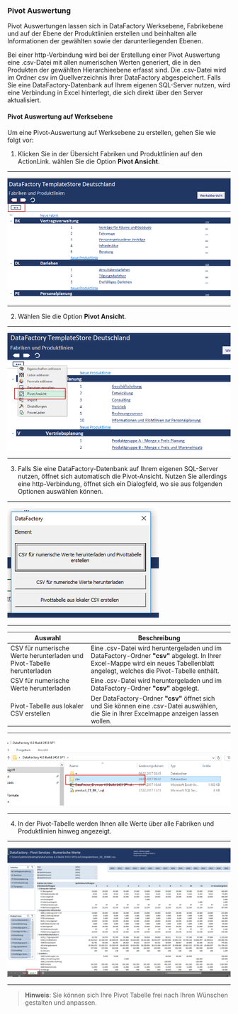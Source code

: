 ### Pivot Auswertung  

Pivot Auswertungen lassen sich in DataFactory Werksebene, Fabrikebene und auf der Ebene der Produktlinien erstellen und beinhalten alle Informationen der gewählten sowie der darunterliegenden Ebenen.  

Bei einer http-Verbindung wird bei der Erstellung einer Pivot Auswertung eine .csv-Datei mit allen numerischen Werten generiert, die in den Produkten der gewählten Hierarchieebene erfasst sind. Die .csv-Datei wird im Ordner csv im Quellverzeichnis Ihrer DataFactory abgespeichert. Falls Sie eine DataFactory-Datenbank auf Ihrem eigenen SQL-Server nutzen, wird eine Verbindung in Excel hinterlegt, die sich direkt über den Server aktualisiert.

#### Pivot Auswertung auf Werksebene  

Um eine Pivot-Auswertung auf Werksebene zu erstellen, gehen Sie wie folgt vor:  

1) Klicken Sie in der Übersicht Fabriken und Produktlinien auf den ActionLink. wählen Sie die Option **Pivot Ansicht**.  

---
![](/assets/lf1.png) 

---

2) Wählen Sie die Option **Pivot Ansicht**.  

---
![](/assets/piv1.png)

---

3) Falls Sie eine DataFactory-Datenbank auf Ihrem eigenen SQL-Server nutzen, öffnet sich automatisch die Pivot-Ansicht. Nutzen Sie allerdings eine http-Verbindung, öffnet sich ein Dialogfeld, wo sie aus folgenden Optionen auswählen können.

---
![](/assets/piv2.png)

---

|Auswahl|Beschreibung|
|-|-|
|CSV für numerische Werte herunterladen und Pivot-Tabelle herunterladen|Eine .csv-Datei wird heruntergeladen und im DataFactory-Ordner **"csv"** abgelegt. In Ihrer Excel-Mappe wird ein neues Tabellenblatt angelegt, welches die Pivot-Tabelle enthält.|
|CSV für numerische Werte herunterladen|Eine .csv-Datei wird heruntergeladen und im DataFactory-Ordner **"csv"** abgelegt.|
|Pivot-Tabelle aus lokaler CSV erstellen|Der DataFactory-Ordner **"csv"** öffnet sich und Sie können eine .csv-Datei auswählen, die Sie in Ihrer Excelmappe anzeigen lassen wollen.|

---
![](/assets/piv4.png)

---

4) In der Pivot-Tabelle werden Ihnen alle Werte über alle Fabriken und Produktlinien hinweg angezeigt.

---
![](/assets/piv3.png)

---

> **Hinweis**: Sie können sich Ihre Pivot Tabelle frei nach Ihren Wünschen gestalten und anpassen.  
